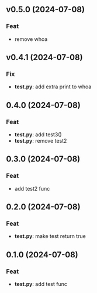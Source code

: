 ## v0.5.0 (2024-07-08)

### Feat

- remove whoa

## v0.4.1 (2024-07-08)

### Fix

- **test.py**: add extra print to whoa

## 0.4.0 (2024-07-08)

### Feat

- **test.py**: add test3()
- **test.py**: remove test2

## 0.3.0 (2024-07-08)

### Feat

- add test2 func

## 0.2.0 (2024-07-08)

### Feat

- **test.py**: make test return true

## 0.1.0 (2024-07-08)

### Feat

- **test.py**: add test func
